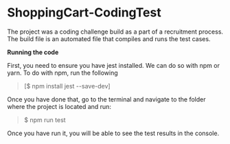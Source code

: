 # ShoppingCart-CodingTest
The project was a coding challenge build as a part of a recruitment process. The build file is an automated file that compiles and runs the test cases. 

<b>Running the code</b>

First, you need to ensure you have jest installed. We can do so with npm or yarn. To do with npm, run the following 

>[$ npm install jest --save-dev]


Once you have done that, go to the terminal and navigate to the folder where the project is located and run:

>$ npm run test

Once you have run it, you will be able to see the test results in the console.  

